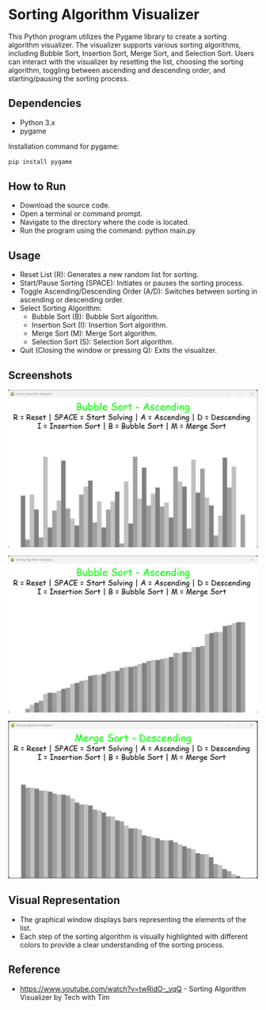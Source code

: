 # Sorting Algorithm Visualizer
This Python program utilizes the Pygame library to create a sorting algorithm visualizer. The visualizer supports various sorting algorithms, including Bubble Sort, Insertion Sort, Merge Sort, and Selection Sort. Users can interact with the visualizer by resetting the list, choosing the sorting algorithm, toggling between ascending and descending order, and starting/pausing the sorting process.

## Dependencies
- Python 3.x
- pygame

Installation command for pygame:
```cmd
pip install pygame
```

## How to Run
- Download the source code.
- Open a terminal or command prompt.
- Navigate to the directory where the code is located.
- Run the program using the command: python main.py

## Usage
- Reset List (R): Generates a new random list for sorting.
- Start/Pause Sorting (SPACE): Initiates or pauses the sorting process.
- Toggle Ascending/Descending Order (A/D): Switches between sorting in ascending or descending order.
- Select Sorting Algorithm:
    - Bubble Sort (B): Bubble Sort algorithm.
    - Insertion Sort (I): Insertion Sort algorithm.
    - Merge Sort (M): Merge Sort algorithm.
    - Selection Sort (S): Selection Sort algorithm.
- Quit (Closing the window or pressing Q): Exits the visualizer.

## Screenshots

![Interface](image.png)

![Bubble Sort - Ascending](image-1.png)

![Merge Sort - Descending](image-2.png)

## Visual Representation
- The graphical window displays bars representing the elements of the list.
- Each step of the sorting algorithm is visually highlighted with different colors to provide a clear understanding of the sorting process.

## Reference
- https://www.youtube.com/watch?v=twRidO-_vqQ - Sorting Algorithm Visualizer by Tech with Tim